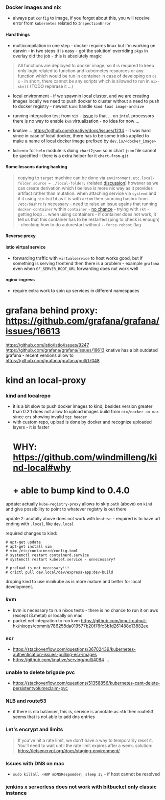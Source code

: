 ### Docker images and nix
* always put `config` to image, if you forgot about this, you will receive error from `kubernetes` related to `InspectionError`

#### Hard things
* multicompilation in one step - docker requires linux but I'm working on darwin - in two steps it is easy - got the solution! overriding `pkgs` in overlay did the job - this is absolutely magic
> All functions are deployed to docker image, so it is required to keep only logic related to function and kubernetes resources or any function which would be run in container in case of developing on `os x` - in short, there cannot be any scripts which is allowed to run in `nix-shell` (TODO rephrase it ...)

* local environment - if we spawnin local cluster, and we are creating images locally we need to push docker to cluster without a need to push to docker registry - newest `kind` handle `kind load image-archive`

* running integration test from `nix` - [issue](https://stackoverflow.com/questions/54251855/virtualbox-enable-nested-vtx-amd-v-greyed-out) is that ... on `intel` processors there is no way to enable `kvm` virtualization - no idea for now ...

* knative ... https://github.com/knative/docs/issues/1234 - it was hard since in case of local docker, there has to be some tricks applied to make a name of local docker image prefixed by `dev.io/<docker_image>`

* `kubenix` for `helm` module is doing `chart2json` so in chart `json` file cannot be specified - there is a extra helper for it `chart-from-git`

#### Some lessons during hacking
> copying to `target` machine can be done via `environment.etc.local-folder.source = ./local-folder;`
  (related [discussion](https://groups.google.com/forum/#!topic/nix-devel/0AS_sEH7n-M))
  however as we can create derivation which I believe is more nix way as it provides artifact rather than mutation.
> when attaching service via `systemd` and if it using `nix-build` as it is with `arion` then sourcing bashrc from `/etc/bashrc` is necessary - need to raise an issue agains that
> running `docker-container` within `container` - [no chance](https://github.com/NixOS/nixpkgs/issues/28659) - trying with `rkt` - getting loop ...
> when using containers - if container does not work, it tell us that this container has to be restarted (ping to check is enough) - checking how to do autorestart without `--force-reboot` flag

#### Reverse proxy
#### istio virtual service
- forwarding traffic with `virtualservice` to host works good, but if something is serving frontend then there is a problem - example `grafana` even when `GF_SERVER_ROOT_URL` forwarding does not work well

#### nginx-ingress
- require extra work to spin up services in different namespaces

# grafana behind proxy: https://github.com/grafana/grafana/issues/16613
https://github.com/istio/istio/issues/9247
https://github.com/grafana/grafana/issues/16613
knative has a bit outdated grafana - recent versions allow to https://github.com/grafana/grafana/pull/17048 

# kind an local-proxy
### kind and localrepo
- it is a bit slow to push docker images to kind, besides version greater than 0.2.1 does not allow to upload images build from `nix/docker on mac` since `crs` showing invalid `tgz header`
- with custom repo, upload is done by docker and recognize uploaded layers - it is faster
  # WHY: https://github.com/windmilleng/kind-local#why
  # + able to bump kind to 0.4.0

update: actually `kube-registry-proxy` allows to skip `path` (above) on `kind` and give possibility to point to whatever registry is out there

update 2: acutally above does not work with `knative` - required is to have url ending with `.local`, like `dev.local`

required changes to kind:
```
# apt-get update
# apt-get install vim
# vim /etc/containerd/config.toml
# systemctl restart containerd.service
# systemctl restart kubelet.service - unnecessary?

# preload is not necessary!!!
# crictl pull dev.local/dev/express-app:dev-build
```
droping kind to use minikube as is more mature and better for local development.

### kvm
* kvm is necessary to run nixos tests - there is no chance to run it on aws (except i3.metal) or locally on mac
* packet.net integration to run kvm https://github.com/input-output-hk/nixops/commit/786258da019577b20f76fc3b1d261488e13882ee

### ecr
* https://stackoverflow.com/questions/36702439/kubernetes-authentication-issues-pulling-ecr-images
* https://github.com/knative/serving/pull/4084 ...

### unable to delete brigade pvc 
* https://stackoverflow.com/questions/51358856/kubernetes-cant-delete-persistentvolumeclaim-pvc

### NLB and route53
* if there is nlb balancer, this is, service is annotate as `nlb` then route53 seems that is not able to add dns entries

### Let's encrypt and limits
> If you’ve hit a rate limit, we don’t have a way to temporarily reset it. You’ll need to wait until the rate limit expires after a week. 
solution: https://letsencrypt.org/docs/staging-environment/

### Issues with DNS on mac
* `sudo killall -HUP mDNSResponder; sleep 2;` - if host cannot be resolved 

### jenkins x serverless does not work with bitbucket only classic instance